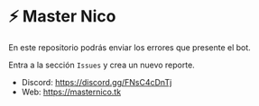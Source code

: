 # ⚡ Master Nico

En este repositorio podrás enviar los errores que presente el bot.

Entra a la sección `Issues` y crea un nuevo reporte.

- Discord: https://discord.gg/FNsC4cDnTj
- Web: https://masternico.tk
